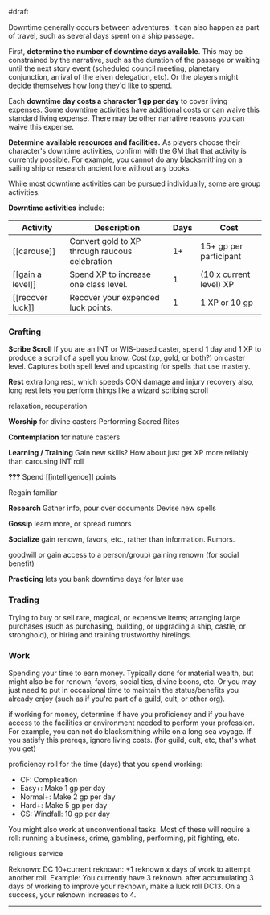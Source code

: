 
#draft 

Downtime generally occurs between adventures. It can also happen as part of travel, such as several days spent on a ship passage.

First, **determine the number of downtime days available**.  This may be constrained by the narrative, such as the duration of the passage or waiting until the next story event (scheduled council meeting, planetary conjunction, arrival of the elven delegation, etc).  Or the players might decide themselves how long they'd like to spend.

Each **downtime day costs a character 1 gp per day** to cover living expenses. Some downtime activities have additional costs or can waive this standard living expense. There may be other narrative reasons you can waive this expense.

**Determine available resources and facilities.** As players choose their character's downtime activities, confirm with the GM that that activity is currently possible.  For example, you cannot do any blacksmithing on a sailing ship or research ancient lore without any books.

While most downtime activities can be pursued individually, some are group activities.

**Downtime activities** include:

| Activity         | Description                                    | Days | Cost                    |
| ---------------- | ---------------------------------------------- | ---- | ----------------------- |
| [[carouse]]      | Convert gold to XP through raucous celebration | 1+   | 15+ gp per participant  |
| [[gain a level]] | Spend XP to increase one class level.          | 1    | (10 x current level) XP |
| [[recover luck]] | Recover your expended luck points.             | 1    | 1 XP or 10 gp           |


### Crafting

**Scribe Scroll**
If you are an INT or WIS-based caster, spend 1 day and 1 XP to produce a scroll of a spell you know.
Cost (xp, gold, or both?) on caster level. Captures both spell level and upcasting for spells that use mastery. 


**Rest**
extra long rest, which speeds CON damage and injury recovery
also, long rest lets you perform things like a wizard scribing scroll

relaxation, recuperation


**Worship**
for divine casters
Performing Sacred Rites

**Contemplation**
for nature casters

**Learning / Training**
Gain new skills? How about just get XP more reliably than carousing
INT roll

**???**
Spend [[intelligence]] points

Regain familiar

**Research**
Gather info, pour over documents 
Devise new spells

**Gossip**
learn more, or spread rumors

**Socialize**
gain renown, favors, etc., rather than information.  Rumors.

goodwill or gain access to a person/group)
gaining renown (for social benefit)

**Practicing**
lets you bank downtime days for later use





### Trading

Trying to buy or sell rare, magical, or expensive items; arranging large purchases (such as purchasing, building, or upgrading a ship, castle, or stronghold), or hiring and training trustworthy hirelings. 

### Work
Spending your time to earn money. Typically done for material wealth, but might also be for renown, favors, social ties, divine boons, etc.  Or you may just need to put in occasional time to maintain the status/benefits you already enjoy (such as if you're part of a guild, cult, or other org). 

if working for money, determine if have you proficiency and if you have access to the facilities or environment needed to perform your profession. For example, you can not do blacksmithing while on a long sea voyage.  If you satisfy this prereqs, ignore living costs. (for guild, cult, etc, that's what you get)

proficiency roll for the time (days) that you spend working:
* CF: Complication
* Easy+: Make 1 gp per day
* Normal+: Make 2 gp per day
* Hard+: Make 5 gp per day
* CS: Windfall: 10 gp per day

You might also work at unconventional tasks.  Most of these will require a roll:
running a business, crime, gambling, performing, pit fighting, etc.

religious service

Reknown: DC 10+current reknown: +1
reknown x days of work to attempt another roll.
Example: You currently have 3 reknown. after accumulating 3 days of working to improve your reknown, make a luck roll DC13. On a success, your reknown increases to 4.





----
